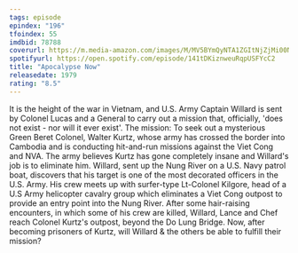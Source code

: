 ```yaml
---
tags: episode
epindex: "196"
tfoindex: 55
imdbid: 78788
coverurl: https://m.media-amazon.com/images/M/MV5BYmQyNTA1ZGItNjZjMi00NzFlLWEzMWEtNWMwN2Q2MjJhYzEyXkEyXkFqcGdeQXVyMjUzOTY1NTc@._V1_SX202_CR0,0,202,300_.jpg
spotifyurl: https://open.spotify.com/episode/141tDKiznweuRqpUSFYcC2
title: "Apocalypse Now"
releasedate: 1979
rating: "8.5"
---
```


It is the height of the war in Vietnam, and U.S. Army Captain Willard is sent by Colonel Lucas and a General to carry out a mission that, officially, 'does not exist - nor will it ever exist'. The mission: To seek out a mysterious Green Beret Colonel, Walter Kurtz, whose army has crossed the border into Cambodia and is conducting hit-and-run missions against the Viet Cong and NVA. The army believes Kurtz has gone completely insane and Willard's job is to eliminate him. Willard, sent up the Nung River on a U.S. Navy patrol boat, discovers that his target is one of the most decorated officers in the U.S. Army. His crew meets up with surfer-type Lt-Colonel Kilgore, head of a U.S Army helicopter cavalry group which eliminates a Viet Cong outpost to provide an entry point into the Nung River. After some hair-raising encounters, in which some of his crew are killed, Willard, Lance and Chef reach Colonel Kurtz's outpost, beyond the Do Lung Bridge. Now, after becoming prisoners of Kurtz, will Willard & the others be able to fulfill their mission?